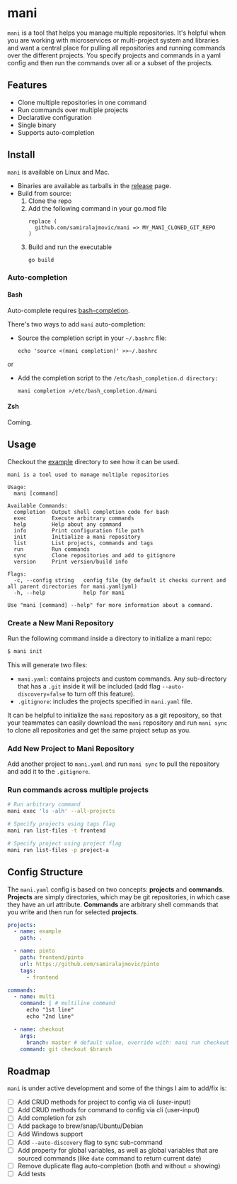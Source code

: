 # mani

`mani` is a tool that helps you manage multiple repositories. It's helpful when you are working with microservices or multi-project system and libraries and want a central place for pulling all repositories and running commands over the different projects. You specify projects and commands in a yaml config and then run the commands over all or a subset of the projects.

## Features

- Clone multiple repositories in one command
- Run commands over multiple projects
- Declarative configuration
- Single binary
- Supports auto-completion

## Install

`mani` is available on Linux and Mac.

- Binaries are available as tarballs in the [release](https://github.com/samiralajmovic/mani/releases) page.
- Build from source:
  1.  Clone the repo
  2.  Add the following command in your go.mod file
      ```text
      replace (
        github.com/samiralajmovic/mani => MY_MANI_CLONED_GIT_REPO
      )
      ```
  3.  Build and run the executable
      ```shell
      go build
      ```

### Auto-completion

#### Bash

Auto-complete requires [bash-completion](https://github.com/scop/bash-completion#installation).

There's two ways to add `mani` auto-completion:

- Source the completion script in your `~/.bashrc` file:

  `echo 'source <(mani completion)' >>~/.bashrc`

or

- Add the completion script to the `/etc/bash_completion.d directory:`

  `mani completion >/etc/bash_completion.d/mani`

#### Zsh

Coming.

## Usage

Checkout the [example](/example) directory to see how it can be used.

```
mani is a tool used to manage multiple repositories

Usage:
  mani [command]

Available Commands:
  completion  Output shell completion code for bash
  exec        Execute arbitrary commands
  help        Help about any command
  info        Print configuration file path
  init        Initialize a mani repository
  list        List projects, commands and tags
  run         Run commands
  sync        Clone repositories and add to gitignore
  version     Print version/build info

Flags:
  -c, --config string   config file (by default it checks current and all parent directories for mani.yaml|yml)
  -h, --help            help for mani

Use "mani [command] --help" for more information about a command.
```

### Create a New Mani Repository

Run the following command inside a directory to initialize a mani repo:

```sh
$ mani init
```

This will generate two files:

- `mani.yaml`: contains projects and custom commands. Any sub-directory that has a `.git` inside it will be included (add flag `--auto-discovery=false` to turn off this feature).
- `.gitignore`: includes the projects specified in `mani.yaml` file.

It can be helpful to initialize the `mani` repository as a git repository, so that your teammates can easily download the `mani` repository and run `mani sync` to clone all repositories and get the same project setup as you.

### Add New Project to Mani Repository

Add another project to `mani.yaml` and run `mani sync` to pull the repository and add it to the `.gitignore`.

### Run commands across multiple projects

```sh
# Run arbitrary command
mani exec 'ls -alh' --all-projects

# Specify projects using tags flag
mani run list-files -t frontend

# Specify project using project flag
mani run list-files -p project-a
```

## Config Structure

The `mani.yaml` config is based on two concepts: **projects** and **commands**. **Projects** are simply directories, which may be git repositories, in which case they have an url attribute. **Commands** are arbitrary shell commands that you write and then run for selected **projects**.

```yaml
projects:
  - name: example
    path: .

  - name: pinto
    path: frontend/pinto
    url: https://github.com/samiralajmovic/pinto
    tags:
      - frontend

commands:
  - name: multi
    command: | # multiline command
      echo "1st line"
      echo "2nd line"

  - name: checkout
    args:
      branch: master # default value, override with: mani run checkout -a branch=development
    command: git checkout $branch
```

## Roadmap

`mani` is under active development and some of the things I aim to add/fix is:

- [ ] Add CRUD methods for project to config via cli (user-input)
- [ ] Add CRUD methods for command to config via cli (user-input)
- [ ] Add completion for zsh
- [ ] Add package to brew/snap/Ubuntu/Debian
- [ ] Add Windows support
- [ ] Add `--auto-discovery` flag to sync sub-command
- [ ] Add property for global variables, as well as global variables that are sourced commands (like `date` command to return current date)
- [ ] Remove duplicate flag auto-completion (both and without = showing)
- [ ] Add tests
